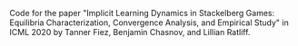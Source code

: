 Code for the paper "Implicit Learning Dynamics in Stackelberg Games:
Equilibria Characterization, Convergence Analysis, and Empirical Study" in ICML 2020 by Tanner Fiez, Benjamin Chasnov, and Lillian Ratliff.







